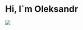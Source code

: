 <h1> Hi, I`m Oleksandr </h1>
<img src="https://img.shields.io/badge/Telegram-@oleksandr_rura-blue?logo=telegram">
